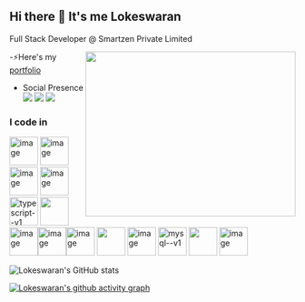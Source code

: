 ## Hi there 👋 It's me Lokeswaran

Full Stack Developer @ Smartzen Private Limited 

<img align="right" width="370" height="290" src="https://media0.giphy.com/media/v1.Y2lkPTc5MGI3NjExbngzanI2YmFvdTFieXI5dTRyazgzcGNyZXJnNDdweGFhMGdqOXl4OCZlcD12MV9pbnRlcm5hbF9naWZfYnlfaWQmY3Q9Zw/f3iwJFOVOwuy7K6FFw/giphy.gif">


-⚡Here's my [portfolio](https://lokeswaran-m.github.io/Portfolio)                                                 
<!-- - Engineeing at [<img src="https://www.highbrowtechnology.com/_next/image?url=https%3A%2F%2Fhighbrow-resources.s3.amazonaws.com%2FHighbrow%2BWebsite%2BContent%2FHighbrow_Light.png&w=256&q=75" height="24">](https://www.highbrowtechnology.com/),
 - Previously worked with [<img src="https://upload.wikimedia.org/wikipedia/commons/a/ac/ZOHO_New.png" height="24">](https://www.zoho.com/) [<img height="24" width="24" src="https://static.zohocdn.com/catalyst-cdn/img/welcomeloader-b6a4057dc7.gif">](https://catalyst.zoho.com/) -->
- Social Presence
<br />  [<img src="https://img.shields.io/badge/LinkedIn-0077B5?style=for-the-badge&logo=linkedin&logoColor=white" />](https://www.linkedin.com/in/lokeswaran-m)
[<img src="https://img.shields.io/badge/instagram-d62976?style=for-the-badge&logo=instagram&logoColor=white" />](https://www.instagram.com/mr__l_o_k_i__) [<img src="https://img.shields.io/badge/Twitter-1DA1F2?style=for-the-badge&logo=twitter&logoColor=white" />](https://x.com/Mr_l_o_k_i_) 


### I code in
<img width="50" height="50" alt="image" src="https://github.com/user-attachments/assets/59671720-0ed2-4fd4-ae28-e7700d979b24" /> <img width="50" height="50" alt="image" src="https://github.com/user-attachments/assets/de679afa-5ee0-46f1-bcbf-c1ae05998501" /> <img width="50" height="50" alt="image" src="https://github.com/user-attachments/assets/28b8d900-e885-4a9f-ae52-d9b461a1e0c1" /> <img width="50" height="50" alt="image" src="https://github.com/user-attachments/assets/edc2f55a-7779-41e5-a74b-67414235f758" /> <img width="50" height="50" src="https://img.icons8.com/fluency/48/typescript--v1.png" alt="typescript--v1"/> <img height="50" width="50" src="https://img.icons8.com/color/48/000000/nodejs.png"/> <img width="50" height="50" alt="image" src="https://github.com/user-attachments/assets/41c1a27b-2be3-4848-9c26-66ac2ce87d07" /><img width="50" height="50" alt="image" src="https://github.com/user-attachments/assets/68548b9a-086b-49e0-9059-d8caa84ce826" /><img width="50" height="50" alt="image" src="https://github.com/user-attachments/assets/338729a0-7b9d-49c4-a2bf-31934e3eadc6" /> <img height="50" width="50" src="https://img.icons8.com/color/48/000000/bootstrap.png" /> <img width="50" height="50" alt="image" src="https://github.com/user-attachments/assets/f5c9803d-4fcf-4467-bd54-ebf0bf8e4142" /> <img width="50" height="50" src="https://img.icons8.com/color/48/mysql--v1.png" alt="mysql--v1"/> <img height="50" width="50" src="https://img.icons8.com/color/48/000000/mongodb.png"/> <img width="50" height="50" alt="image" src="https://github.com/user-attachments/assets/43d05892-7a28-4cf7-ac72-f5360f14efbb" />






![Lokeswaran's GitHub stats](https://github-readme-stats.vercel.app/api?username=Lokeswaran-M&theme=dark&show_icons=true&&hide=issues,contribs)

[![Lokeswaran's github activity graph](https://github-readme-activity-graph.vercel.app/graph?username=Lokeswaran-M&bg_color=000000&color=ffffff&line=51f565&point=ffffff&area=true&hide_border=true)](https://github.com/ashutosh00710/github-readme-activity-graph)



